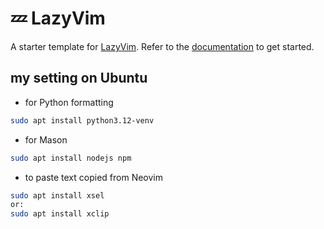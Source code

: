 # 💤 LazyVim

A starter template for [LazyVim](https://github.com/LazyVim/LazyVim).
Refer to the [documentation](https://lazyvim.github.io/installation) to get started.

## my setting on Ubuntu

- for Python formatting

```bash
sudo apt install python3.12-venv
```

- for Mason

```bash
sudo apt install nodejs npm
```

- to paste text copied from Neovim

```bash
sudo apt install xsel
or:
sudo apt install xclip

```

